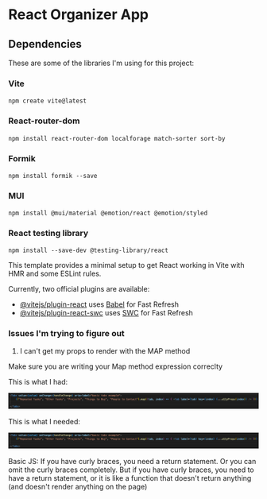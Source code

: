 # React Organizer App

## Dependencies 

These are some of the libraries I'm using for this project: 


### Vite
```
npm create vite@latest
```
### React-router-dom
```
npm install react-router-dom localforage match-sorter sort-by

```
### Formik
```
npm install formik --save
```
### MUI
```
npm install @mui/material @emotion/react @emotion/styled
```
### React testing library 
```
npm install --save-dev @testing-library/react
```

This template provides a minimal setup to get React working in Vite with HMR and some ESLint rules.

Currently, two official plugins are available:

- [@vitejs/plugin-react](https://github.com/vitejs/vite-plugin-react/blob/main/packages/plugin-react/README.md) uses [Babel](https://babeljs.io/) for Fast Refresh
- [@vitejs/plugin-react-swc](https://github.com/vitejs/vite-plugin-react-swc) uses [SWC](https://swc.rs/) for Fast Refresh


### Issues I'm trying to figure out

1) I can't get my props to render with the MAP method

Make sure you are writing your Map method expression correclty

This is what I had: 


![alt text](image.png)

This is what I needed: 

![alt text](image-1.png)

Basic JS: If you have curly braces, you need a return statement. Or you can omit the curly braces completely. But if you have curly braces, you need to have a return statement, or it is like a function that doesn't return anything (and doesn't render anything on the page)

